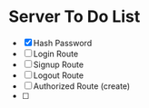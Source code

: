 # Server To Do List

- [X] Hash Password
- [ ] Login Route
- [ ] Signup Route
- [ ] Logout Route
- [ ] Authorized Route (create)
- [ ] 

